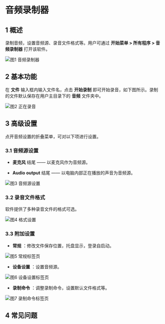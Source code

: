 # 音频录制器

## 1  概述
录制音频，设置音频源、录音文件格式等。用户可通过 **开始菜单 > 所有程序 > 音频录制器** 打开该软件。

![图1 音频录制器](1.png)

## 2  基本功能
在 **文件** 输入框内输入文件名，点击 **开始录制** 即可开始录音，如下图所示。录制的文件默认保存在用户主目录下的 **音频** 文件夹中。

![图2 正在录音](2.png)

## 3  高级设置
点开音频设置的折叠菜单，可对以下项进行设置。

### 3.1  音频源设置


- **麦克风** 结尾 —— 以麦克风作为音频源。


- **Audio output** 结尾 —— 以电脑内部正在播放的声音为音频源。

 
![图3 音频源设置](3.png)

### 3.2  录音文件格式
软件提供了多种录音文件的格式可选。

 ![图4 格式设置](4.png)

### 3.3   附加设置

- **常规** ：修改文件保存位置，托盘显示，登录自启动。
  
![图5 常规标签页](5.png)

- **设备设置** ：设置音频源。
 
![图6 设备设置标签页](6.png)

- **录制命令** ：调整录制命令，设置默认文件格式等。
  
![图7 录制命令标签页](7.png)

## 4  常见问题
